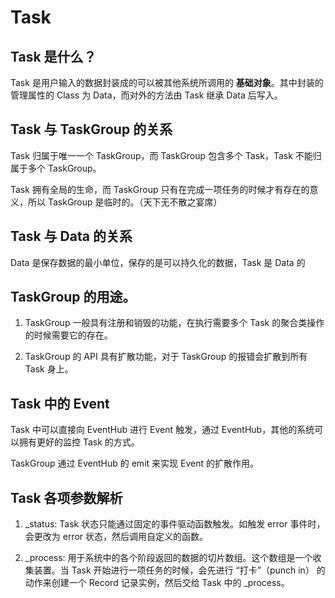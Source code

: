 # Task

## Task 是什么？

Task 是用户输入的数据封装成的可以被其他系统所调用的 **基础对象**。其中封装的管理属性的 Class 为 Data，而对外的方法由 Task 继承 Data 后写入。

## Task 与 TaskGroup 的关系

Task 归属于唯一一个 TaskGroup，而 TaskGroup 包含多个 Task，Task 不能归属于多个 TaskGroup。

Task 拥有全局的生命，而 TaskGroup 只有在完成一项任务的时候才有存在的意义，所以 TaskGroup 是临时的。（天下无不散之宴席）

## Task 与 Data 的关系

Data 是保存数据的最小单位，保存的是可以持久化的数据，Task 是 Data 的

## TaskGroup 的用途。

1. TaskGroup 一般具有注册和销毁的功能，在执行需要多个 Task 的聚合类操作的时候需要它的存在。

2. TaskGroup 的 API 具有扩散功能，对于 TaskGroup 的报错会扩散到所有 Task 身上。

## Task 中的 Event

Task 中可以直接向 EventHub 进行 Event 触发，通过 EventHub，其他的系统可以拥有更好的监控 Task 的方式。

TaskGroup 通过 EventHub 的 emit 来实现 Event 的扩散作用。

## Task 各项参数解析

1. \_status: Task 状态只能通过固定的事件驱动函数触发。如触发 error 事件时，会更改为 error 状态，然后调用自定义的函数。

2. \_process: 用于系统中的各个阶段返回的数据的切片数组。这个数组是一个收集装置。当 Task 开始进行一项任务的时候，会先进行 “打卡”（punch in） 的动作来创建一个 Record 记录实例，然后交给 Task 中的 \_process。
